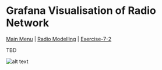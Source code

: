 # Grafana Visualisation of Radio Network

[Main Menu](../README.md) | [Radio Modelling](../docs/README.md) | [Exercise-7-2](../session7/Exercise-7-2.md)

TBD

![alt text](../session7/images/BSMTopology1.png "Figure BSMTopology1.png")

